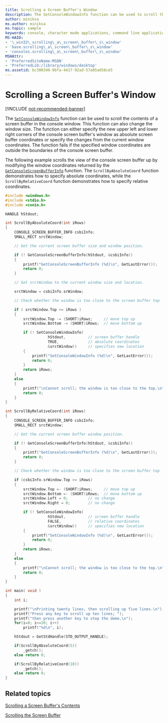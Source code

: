 ```yaml
---
title: Scrolling a Screen Buffer's Window
description: The SetConsoleWindowInfo function can be used to scroll the contents of a screen buffer in the console window.
author: miniksa
ms.author: miniksa
ms.topic: sample
keywords: console, character mode applications, command line applications, terminal applications, console api
MS-HAID:
- '\_win32\_scrolling\_a\_screen\_buffer\_s\_window'
- 'base.scrolling\_a\_screen\_buffer\_s\_window'
- 'consoles.scrolling\_a\_screen\_buffer\_s\_window'
MSHAttr:
- 'PreferredSiteName:MSDN'
- 'PreferredLib:/library/windows/desktop'
ms.assetid: bc300349-9bfa-4417-92ad-57a05a658ce5
---
```


# Scrolling a Screen Buffer's Window

[!INCLUDE [not-recommended-banner](./includes/not-recommended-banner.md)]

The [`SetConsoleWindowInfo`](setconsolewindowinfo.md) function can be used to scroll the contents of a screen buffer in the console window. This function can also change the window size. The function can either specify the new upper left and lower right corners of the console screen buffer's window as absolute screen buffer coordinates or specify the changes from the current window coordinates. The function fails if the specified window coordinates are outside the boundaries of the console screen buffer.

The following example scrolls the view of the console screen buffer up by modifying the window coordinates returned by the [`GetConsoleScreenBufferInfo`](getconsolescreenbufferinfo.md) function. The `ScrollByAbsoluteCoord` function demonstrates how to specify absolute coordinates, while the `ScrollByRelativeCoord` function demonstrates how to specify relative coordinates.

```C
#include <windows.h>
#include <stdio.h>
#include <conio.h>

HANDLE hStdout;

int ScrollByAbsoluteCoord(int iRows)
{
    CONSOLE_SCREEN_BUFFER_INFO csbiInfo;
    SMALL_RECT srctWindow;

    // Get the current screen buffer size and window position.

    if (! GetConsoleScreenBufferInfo(hStdout, &csbiInfo))
    {
        printf("GetConsoleScreenBufferInfo (%d)\n", GetLastError());
        return 0;
    }

    // Set srctWindow to the current window size and location.

    srctWindow = csbiInfo.srWindow;

    // Check whether the window is too close to the screen buffer top

    if ( srctWindow.Top >= iRows )
    {
        srctWindow.Top -= (SHORT)iRows;     // move top up
        srctWindow.Bottom -= (SHORT)iRows;  // move bottom up

        if (! SetConsoleWindowInfo(
                   hStdout,          // screen buffer handle
                   TRUE,             // absolute coordinates
                   &srctWindow))     // specifies new location
        {
            printf("SetConsoleWindowInfo (%d)\n", GetLastError());
            return 0;
        }
        return iRows;
    }
    else
    {
        printf("\nCannot scroll; the window is too close to the top.\n");
        return 0;
    }
}

int ScrollByRelativeCoord(int iRows)
{
    CONSOLE_SCREEN_BUFFER_INFO csbiInfo;
    SMALL_RECT srctWindow;

    // Get the current screen buffer window position.

    if (! GetConsoleScreenBufferInfo(hStdout, &csbiInfo))
    {
        printf("GetConsoleScreenBufferInfo (%d)\n", GetLastError());
        return 0;
    }

    // Check whether the window is too close to the screen buffer top

    if (csbiInfo.srWindow.Top >= iRows)
    {
        srctWindow.Top =- (SHORT)iRows;     // move top up
        srctWindow.Bottom =- (SHORT)iRows;  // move bottom up
        srctWindow.Left = 0;         // no change
        srctWindow.Right = 0;        // no change

        if (! SetConsoleWindowInfo(
                   hStdout,          // screen buffer handle
                   FALSE,            // relative coordinates
                   &srctWindow))     // specifies new location
        {
            printf("SetConsoleWindowInfo (%d)\n", GetLastError());
            return 0;
        }
        return iRows;
    }
    else
    {
        printf("\nCannot scroll; the window is too close to the top.\n");
        return 0;
    }
}

int main( void )
{
    int i;

    printf("\nPrinting twenty lines, then scrolling up five lines.\n");
    printf("Press any key to scroll up ten lines; ");
    printf("then press another key to stop the demo.\n");
    for(i=0; i<=20; i++)
        printf("%d\n", i);

    hStdout = GetStdHandle(STD_OUTPUT_HANDLE);

    if(ScrollByAbsoluteCoord(5))
        _getch();
    else return 0;

    if(ScrollByRelativeCoord(10))
        _getch();
    else return 0;
}
```

## Related topics

[Scrolling a Screen Buffer's Contents](scrolling-a-screen-buffer-s-contents.md)

[Scrolling the Screen Buffer](scrolling-the-screen-buffer.md)
